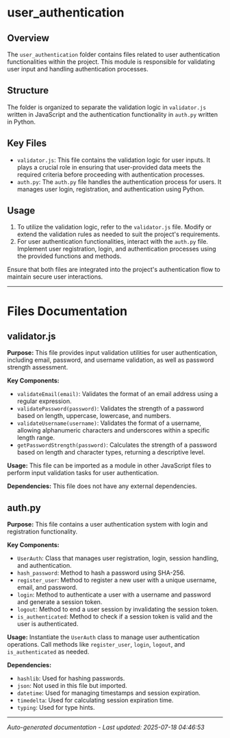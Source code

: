# user_authentication

## Overview
The `user_authentication` folder contains files related to user authentication functionalities within the project. This module is responsible for validating user input and handling authentication processes.

## Structure
The folder is organized to separate the validation logic in `validator.js` written in JavaScript and the authentication functionality in `auth.py` written in Python.

## Key Files
- `validator.js`: This file contains the validation logic for user inputs. It plays a crucial role in ensuring that user-provided data meets the required criteria before proceeding with authentication processes.
- `auth.py`: The `auth.py` file handles the authentication process for users. It manages user login, registration, and authentication using Python.

## Usage
1. To utilize the validation logic, refer to the `validator.js` file. Modify or extend the validation rules as needed to suit the project's requirements.
2. For user authentication functionalities, interact with the `auth.py` file. Implement user registration, login, and authentication processes using the provided functions and methods.

Ensure that both files are integrated into the project's authentication flow to maintain secure user interactions.

---

# Files Documentation

## validator.js

**Purpose:** This file provides input validation utilities for user authentication, including email, password, and username validation, as well as password strength assessment.

**Key Components:**
- `validateEmail(email)`: Validates the format of an email address using a regular expression.
- `validatePassword(password)`: Validates the strength of a password based on length, uppercase, lowercase, and numbers.
- `validateUsername(username)`: Validates the format of a username, allowing alphanumeric characters and underscores within a specific length range.
- `getPasswordStrength(password)`: Calculates the strength of a password based on length and character types, returning a descriptive level.

**Usage:** This file can be imported as a module in other JavaScript files to perform input validation tasks for user authentication.

**Dependencies:** This file does not have any external dependencies.

## auth.py

**Purpose:** This file contains a user authentication system with login and registration functionality.

**Key Components:**
- `UserAuth`: Class that manages user registration, login, session handling, and authentication.
- `hash_password`: Method to hash a password using SHA-256.
- `register_user`: Method to register a new user with a unique username, email, and password.
- `login`: Method to authenticate a user with a username and password and generate a session token.
- `logout`: Method to end a user session by invalidating the session token.
- `is_authenticated`: Method to check if a session token is valid and the user is authenticated.

**Usage:** Instantiate the `UserAuth` class to manage user authentication operations. Call methods like `register_user`, `login`, `logout`, and `is_authenticated` as needed.

**Dependencies:** 
- `hashlib`: Used for hashing passwords.
- `json`: Not used in this file but imported.
- `datetime`: Used for managing timestamps and session expiration.
- `timedelta`: Used for calculating session expiration time.
- `typing`: Used for type hints.

---
*Auto-generated documentation - Last updated: 2025-07-18 04:46:53*
